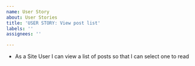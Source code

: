```yaml
---
name: User Story
about: User Stories
title: 'USER STORY: View post list'
labels: ''
assignees: ''

---
```


- As a Site User I can view a list of posts so that I can select one to read
